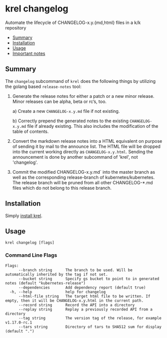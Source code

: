 # krel changelog

Automate the lifecycle of CHANGELOG-x.y.{md,html} files in a k/k repository

- [Summary](#summary)
- [Installation](#installation)
- [Usage](#usage)
- [Important notes](#important-notes)

## Summary

The `changelog` subcommand of `krel` does the following things by utilizing
the golang based `release-notes` tool:

1. Generate the release notes for either a patch or a new minor release. Minor
   releases can be alpha, beta or rc’s, too.

   a) Create a new `CHANGELOG-x.y.md` file if not existing.

   b) Correctly prepend the generated notes to the existing `CHANGELOG-x.y.md`
   file if already existing. This also includes the modification of the
   table of contents.

2. Convert the markdown release notes into a HTML equivalent on purpose of
   sending it by mail to the announce list. The HTML file will be dropped into
   the current working directly as `CHANGELOG-x.y.html`. Sending the
   announcement is done by another subcommand of 'krel', not 'changelog'.

3. Commit the modified CHANGELOG-x.y.md` into the master branch as well as the
   corresponding release-branch of kubernetes/kubernetes. The release branch
   will be pruned from all other CHANGELOG-\*.md files which do not belong to
   this release branch.

## Installation

Simply [install krel](README.md#installation).

## Usage

```
krel changelog [flags]
```

### Command Line Flags

```
Flags:
      --branch string      The branch to be used. Will be automatically inherited by the tag if not set.
      --bucket string      Specify gs bucket to point to in generated notes (default "kubernetes-release")
      --dependencies       Add dependency report (default true)
  -h, --help               help for changelog
      --html-file string   The target html file to be written. If empty, then it will be CHANGELOG-x.y.html in the current path.
      --record string      Record the API into a directory
      --replay string      Replay a previously recorded API from a directory
      --tag string         The version tag of the release, for example v1.17.0-rc.1
      --tars string        Directory of tars to SHA512 sum for display (default ".")
```
